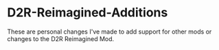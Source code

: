 # D2R-Reimagined-Additions
These are personal changes I've made to add support for other mods or changes to the D2R Reimagined Mod.
